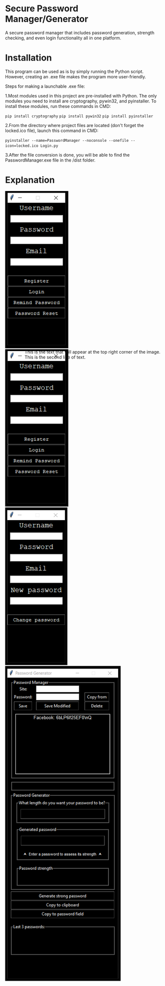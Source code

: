# Secure Password Manager/Generator

A secure password manager that includes password generation, strength checking, and even login functionality all in one platform.

# Installation

This program can be used as is by simply running the Python script. However, creating an .exe file makes the program more user-friendly.

Steps for making a launchable .exe file:

1.Most modules used in this project are pre-installed with Python. The only modules you need to install are cryptography, pywin32, and pyinstaller. To install these modules, run these commands in CMD:

`pip install cryptography`
`pip install pywin32`
`pip install pyinstaller`

2.From the directory where project files are located (don't forget the locked.ico file), launch this command in CMD:

`pyinstaller --name=PasswordManager --noconsole --onefile --icon=locked.ico Login.py`


3.After the file conversion is done, you will be able to find the PasswordManager.exe file in the /dist folder.

# Explanation

<img src="login.png"> 
<div style="position:relative;">
  <img src="login.png"  />
  <div style="position:absolute; top:0; right:0;">
    This is the text that will appear at the top right corner of the image.<br>
    This is the second line of text.
  </div>
</div>
<img src="password_change.png">
<img src="password_manager.png">
